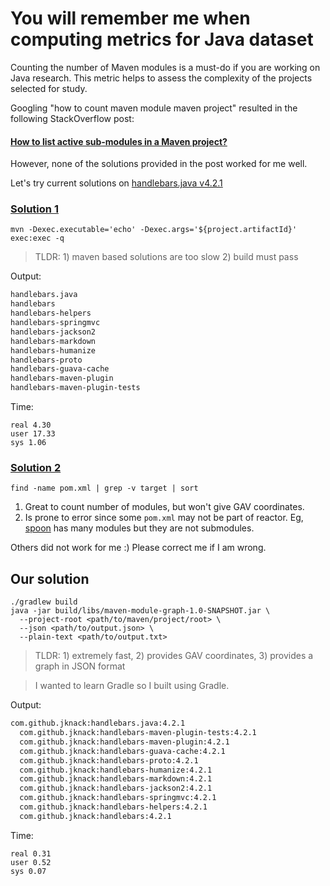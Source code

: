 # You will remember me when computing metrics for Java dataset

Counting the number of Maven modules is a must-do if you are working on Java
research.
This metric helps to assess the complexity of the projects selected for study.

Googling "how to count maven module maven project" resulted in the following 
StackOverflow post:

#### [How to list active sub-modules in a Maven project?](https://stackoverflow.com/questions/3662291/how-to-list-active-sub-modules-in-a-maven-project)

However, none of the solutions provided in the post worked for me well.

Let's try current solutions on [handlebars.java v4.2.1](https://github.com/jknack/handlebars.java/tree/2afc50fd5dcd32af28f8305b59689b3fec4a3b07)

### [Solution 1](https://stackoverflow.com/a/51824145/11751642)

```shell
mvn -Dexec.executable='echo' -Dexec.args='${project.artifactId}' exec:exec -q
```

> TLDR: 1) maven based solutions are too slow 2) build must pass

Output:

```txt
handlebars.java
handlebars
handlebars-helpers
handlebars-springmvc
handlebars-jackson2
handlebars-markdown
handlebars-humanize
handlebars-proto
handlebars-guava-cache
handlebars-maven-plugin
handlebars-maven-plugin-tests
```

Time:
```text
real 4.30
user 17.33
sys 1.06
```

### [Solution 2](https://stackoverflow.com/a/41766170/11751642)

```shell
find -name pom.xml | grep -v target | sort
```

1. Great to count number of modules, but won't give GAV coordinates.
2. Is prone to error since some `pom.xml` may not be part of reactor. Eg, [spoon](https://github.com/INRIA/spoon) has many modules
  but they are not submodules.

Others did not work for me :) Please correct me if I am wrong.

## Our solution

```shell
./gradlew build
java -jar build/libs/maven-module-graph-1.0-SNAPSHOT.jar \
  --project-root <path/to/maven/project/root> \
  --json <path/to/output.json> \
  --plain-text <path/to/output.txt>
```

> TLDR: 1) extremely fast, 2) provides GAV coordinates, 3) provides a graph in JSON format

> I wanted to learn Gradle so I built using Gradle.

Output:

```txt
com.github.jknack:handlebars.java:4.2.1
  com.github.jknack:handlebars-maven-plugin-tests:4.2.1
  com.github.jknack:handlebars-maven-plugin:4.2.1
  com.github.jknack:handlebars-guava-cache:4.2.1
  com.github.jknack:handlebars-proto:4.2.1
  com.github.jknack:handlebars-humanize:4.2.1
  com.github.jknack:handlebars-markdown:4.2.1
  com.github.jknack:handlebars-jackson2:4.2.1
  com.github.jknack:handlebars-springmvc:4.2.1
  com.github.jknack:handlebars-helpers:4.2.1
  com.github.jknack:handlebars:4.2.1
```

Time:
```text
real 0.31
user 0.52
sys 0.07
```
